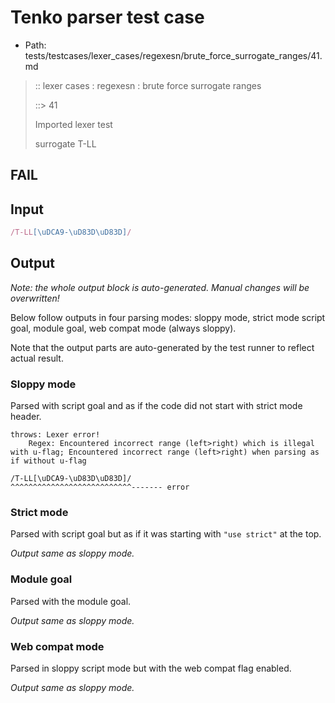 # Tenko parser test case

- Path: tests/testcases/lexer_cases/regexesn/brute_force_surrogate_ranges/41.md

> :: lexer cases : regexesn : brute force surrogate ranges
>
> ::> 41
>
> Imported lexer test
>
> surrogate T-LL

## FAIL

## Input

`````js
/T-LL[\uDCA9-\uD83D\uD83D]/
`````

## Output

_Note: the whole output block is auto-generated. Manual changes will be overwritten!_

Below follow outputs in four parsing modes: sloppy mode, strict mode script goal, module goal, web compat mode (always sloppy).

Note that the output parts are auto-generated by the test runner to reflect actual result.

### Sloppy mode

Parsed with script goal and as if the code did not start with strict mode header.

`````
throws: Lexer error!
    Regex: Encountered incorrect range (left>right) which is illegal with u-flag; Encountered incorrect range (left>right) when parsing as if without u-flag

/T-LL[\uDCA9-\uD83D\uD83D]/
^^^^^^^^^^^^^^^^^^^^^^^^^^^------- error
`````

### Strict mode

Parsed with script goal but as if it was starting with `"use strict"` at the top.

_Output same as sloppy mode._

### Module goal

Parsed with the module goal.

_Output same as sloppy mode._

### Web compat mode

Parsed in sloppy script mode but with the web compat flag enabled.

_Output same as sloppy mode._
